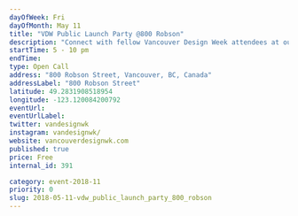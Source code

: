 ```yaml
---
dayOfWeek: Fri
dayOfMonth: May 11
title: "VDW Public Launch Party @800 Robson"
description: "Connect with fellow Vancouver Design Week attendees at our legendary community party that launches over 100 events across the City. VIVA Vancouver and Vancouver Design Foundation bring you a party with design activations inside BUBBLESCAPE curated by Vancouver Design Nerds. Ping pong, interactive art, and truth or dare balloons will engage event goers. This free, all ages community gathering has food and drinks for purchase from El Cartel food truck, Oddity Kombucha and more. For your visual pleasure NUBO presented by Tangible Interaction, will make you feel like you’re walking amongst the clouds. CONNECT presented by Vancouver Design Foundation will turn the space into a series of structures and connection points around how “Design can Impact…”  Enjoy tunes from live DJ sets from the talented likes of DYSART, Nightwork and Loner. Proudly sponsored by LaSalle College and Viva Vancouver.<br> "
startTime: 5 - 10 pm
endTime: 
type: Open Call
address: "800 Robson Street, Vancouver, BC, Canada"
addressLabel: "800 Robson Street"
latitude: 49.2831908518954
longitude: -123.120084200792
eventUrl: 
eventUrlLabel: 
twitter: vandesignwk
instagram: vandesignwk/
website: vancouverdesignwk.com
published: true
price: Free
internal_id: 391

category: event-2018-11
priority: 0
slug: 2018-05-11-vdw_public_launch_party_800_robson
---
```

